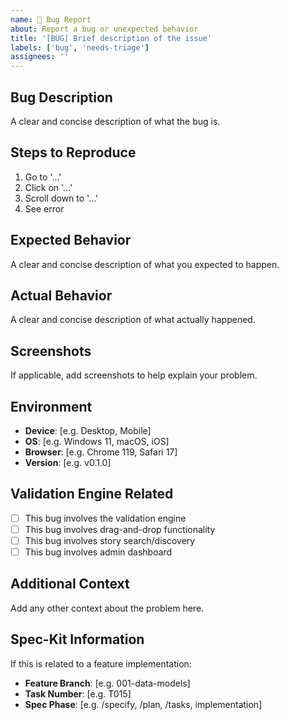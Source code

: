 ```yaml
---
name: 🐛 Bug Report
about: Report a bug or unexpected behavior
title: '[BUG] Brief description of the issue'
labels: ['bug', 'needs-triage']
assignees: ''
---
```


## Bug Description
A clear and concise description of what the bug is.

## Steps to Reproduce
1. Go to '...'
2. Click on '...'
3. Scroll down to '...'
4. See error

## Expected Behavior
A clear and concise description of what you expected to happen.

## Actual Behavior
A clear and concise description of what actually happened.

## Screenshots
If applicable, add screenshots to help explain your problem.

## Environment
- **Device**: [e.g. Desktop, Mobile]
- **OS**: [e.g. Windows 11, macOS, iOS]
- **Browser**: [e.g. Chrome 119, Safari 17]
- **Version**: [e.g. v0.1.0]

## Validation Engine Related
- [ ] This bug involves the validation engine
- [ ] This bug involves drag-and-drop functionality
- [ ] This bug involves story search/discovery
- [ ] This bug involves admin dashboard

## Additional Context
Add any other context about the problem here.

## Spec-Kit Information
If this is related to a feature implementation:
- **Feature Branch**: [e.g. 001-data-models]
- **Task Number**: [e.g. T015]
- **Spec Phase**: [e.g. /specify, /plan, /tasks, implementation]
